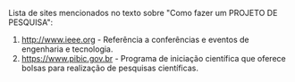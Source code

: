 Lista de sites mencionados no texto sobre "Como fazer um PROJETO DE PESQUISA":
1. http://www.ieee.org - Referência a conferências e eventos de engenharia e tecnologia.
2. https://www.pibic.gov.br - Programa de iniciação científica que oferece bolsas para realização de pesquisas científicas.